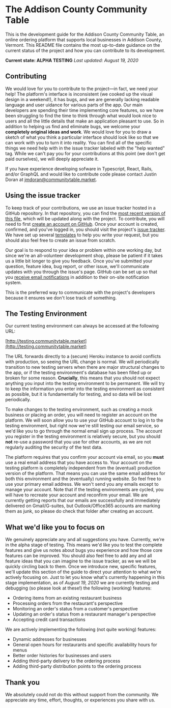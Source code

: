 # The Addison County Community Table

This is the development guide for the Addison County Community Table, an online ordering platform that supports local businesses in Addison County, Vermont. This README file contains the most up-to-date guidance on the current status of the project and how you can contribute to its development.

**Current state: ALPHA TESTING**
_Last updated: August 19, 2020_

## Contributing

We would love for you to contribute to the project—in fact, we need your help! The platform's interface is inconsistent (we cooked up the visual design in a weekend!), it has bugs, and we are generally lacking readable language and user uidance for various parts of the app. Our main developers are spending their time implementing core features, so we have been struggling to find the time to think through what would look nice to users and all the little details that make an application pleasant to use. So in addition to helping us find and eliminate bugs, we welcome your **completely original ideas and work**. We would love for you to draw a sketch of what you think a particular interface should look like so that we can work with you to turn it into reality. You can find all of the specific things we need help with in the issue tracker labeled with the "help wanted" tag. While we can't pay you for your contributions at this point (we don't get paid ourselves), we will deeply appreciate it.

If you have experience developing sofware in Typescript, React, Rails, and/or GraphQL and would like to contribute code please contact Justin Doran at jmdoran@communitytable.market.

## Using the issue tracker

To keep track of your contributions, we use an issue tracker hosted in a GitHub repository. In that repository, you can find the [most recent version of this file](https://github.com/community-table-market/addison-county/blob/master/README.md), which will be updated along with the project. To contribute, you will need to first [create an account on GitHub](https://github.com/join). Once your account is created, confirmed, and you've logged in, you should visit the project's [issue tracker](https://github.com/community-table-market/addison-county/issues). We have set up several [templates](https://github.com/community-table-market/addison-county/issues/new/choose) to help you write your request, but you should also feel free to create an issue from scratch. 

Our goal is to respond to your idea or problem within one working day, but since we're an all-volunteer development shop, please be patient if it takes us a little bit longer to give you feedback. Once you've submitted your question, feature idea, bug report, or other issue, we'll communicate updates with you through the issue's page. GitHub can be set up so that you [receive email notifications](https://docs.github.com/en/github/managing-subscriptions-and-notifications-on-github/configuring-notifications) in addition to their on-site notification system.

This is the preferred way to communicate with the project's developers because it ensures we don't lose track of something.

## The Testing Environment

Our current testing environment can always be accessed at the following URL:

[http://testing.communitytable.market](http://testing.communitytable.market)

The URL forwards directly to a (secure) Heroku instance to avoid conflicts with production, so seeing the URL change is normal. We will periodically transition to new testing servers when there are major structural changes to the app, or if the testing environment's database has been filled up or broken for some reason. **Crucially**, this means that you should not expect anything you input into the testing environment to be permanent. We will try to keep the information you enter into the testing environment as consistent as possible, but it is fundamentally for testing, and so data will be lost periodically.

To make changes to the testing environment, such as creating a mock business or placing an order, you will need to register an account on the platform. We will soon allow you to use your GitHub account to log in to the testing environment, but right now we're still testing our email service, so we'd like you to go through the normal email sign up process. The account you register in the testing environment is relatively secure, but you should **not** re-use a password that you use for other accounts, as we are not regularly auditing the security of the test data. 

The platform requires that you confirm your account via email, so you **must** use a real email address that you have access to. Your account on the testing platform is completely independent from the (eventual) production version of the platform. That means you can use the same email address for both this environment and the (eventually) running website. So feel free to use your primary email address. We won't send you any emails except to manage your account. Note that if the testing environments are cycled, you will have to recreate your account and reconfirm your email. We are currently getting reports that our emails are successfully and immediately delivered on Gmail/G-suites, but Outlook/Office365 accounts are marking them as junk, so please do check that folder after creating an account.

## What we'd like you to focus on

We genuinely appreciate any and all suggestions you have. Currently, we're in the alpha stage of testing. This means we'd like you to test the complete features and give us notes about bugs you experience and how those core features can be improved. You should also feel free to add any and all feature ideas that you can imagine to the issue tracker, as we we will be quickly circling back to them. Once we introduce new, specific features, we'll update this section of the guide to direct your attention to what we're actively focusing on. Just to let you know what's currently happening in this stage implementation, as of _August 19, 2020_ we are currently testing and debugging (so please look at these!) the following (working) features:

- Ordering items from an existing restaurant business
- Processing orders from the restaurant's perspective
- Monitoring an order's status from a customer's perspective
- Updating an order's status from a restaurant manager's perspective
- Accepting credit card transactions

We are actively implementing the following (not quite working) features:
- Dynamic addresses for businesses
- General open hours for restaurants and specific availability hours for menus
- Better order histories for businesses and users
- Adding third-party delivery to the ordering process
- Adding third-party distribution points to the ordering process

## Thank you

We absolutely could not do this without support from the community. We appreciate any time, effort, thoughts, or experiences you share with us.
